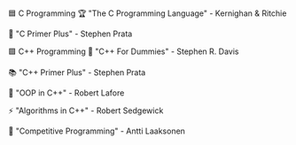 🟦 C Programming
🏆 "The C Programming Language" - Kernighan & Ritchie

📘 "C Primer Plus" - Stephen Prata

🟪 C++ Programming
🎯 "C++ For Dummies" - Stephen R. Davis

📚 "C++ Primer Plus" - Stephen Prata

🧠 "OOP in C++" - Robert Lafore

⚡ "Algorithms in C++" - Robert Sedgewick

🏁 "Competitive Programming" - Antti Laaksonen
